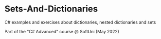 # Sets-And-Dictionaries

C# examples and exercises about dictionaries, nested dictionaries and sets

Part of the "C# Advanced" course @ SoftUni (May 2022)
